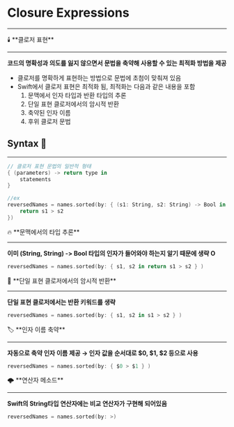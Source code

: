 # Closure Expressions

---

<aside>
🕯️ **클로저 표현**

---

**코드의 명확성과 의도를 잃지 않으면서 문법을 축약해 사용할 수 있는 최적화 방법을 제공**

- 클로저를 명확하게 표현하는 방법으로 문법에 초첨이 맞춰져 있음
- Swift에서 클로저 표현은 최적화 됨, 최적화는 다음과 같은 내용을 포함
    1. 문맥에서 인자 타입과 반환 타입의 추론
    2. 단일 표현 클로저에서의 암시적 반환
    3. 축약된 인자 이름
    4. 후위 클로저 문법
</aside>

## Syntax 📝

---

```swift
// 클로저 표현 문법의 일반적 형태
{ (parameters) -> return type in
    statements
}
```

```swift
//ex
reversedNames = names.sorted(by: { (s1: String, s2: String) -> Bool in
    return s1 > s2
})
```

<aside>
🔥 **문맥에서의 타입 추론**

---

**이미 (String, String) -> Bool 타입의 인자가 들어와야 하는지 알기 때문에 생략 O**

```swift
reversedNames = names.sorted(by: { s1, s2 in return s1 > s2 } )
```

</aside>

<aside>
🌚 **단일 표현 클로저에서의 암시적 반환**

---

**단일 표현 클로저에서는 반환 키워드를 생략**

```swift
reversedNames = names.sorted(by: { s1, s2 in s1 > s2 } )
```

</aside>

<aside>
🏷️ **인자 이름 축약**

---

**자동으로 축약 인자 이름 제공 → 인자 값을 순서대로 $0, $1, $2 등으로 사용**

```swift
reversedNames = names.sorted(by: { $0 > $1 } )
```

</aside>

<aside>
🌩️ **연산자 메소드**

---

**Swift의 String타입 연산자에는 비교 연산자가 구현해 되어있음**

```swift
reversedNames = names.sorted(by: >)
```

</aside>